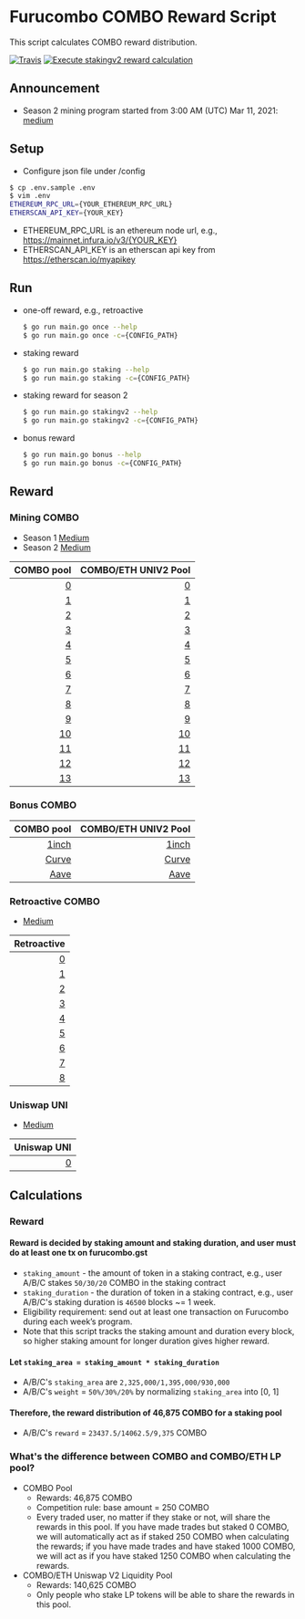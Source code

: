 # Furucombo COMBO Reward Script

This script calculates COMBO reward distribution.

[![Travis](https://travis-ci.com/dinngodev/furucombo-reward-scripts.svg?branch=master)](https://travis-ci.com/dinngodev/furucombo-reward-scripts)
[![Execute stakingv2 reward calculation](https://github.com/dinngodev/furucombo-reward-scripts/actions/workflows/stakingv2.yml/badge.svg)](https://github.com/dinngodev/furucombo-reward-scripts/actions/workflows/stakingv2.yml)

## Announcement
* Season 2 mining program started from 3:00 AM (UTC) Mar 11, 2021: [medium](https://medium.com/furucombo/announcing-combo-mining-season-2-e0c20e586c47)

## Setup
* Configure json file under /config

```sh
$ cp .env.sample .env
$ vim .env
ETHEREUM_RPC_URL={YOUR_ETHEREUM_RPC_URL}
ETHERSCAN_API_KEY={YOUR_KEY}
```

* ETHEREUM_RPC_URL is an ethereum node url, e.g., <https://mainnet.infura.io/v3/{YOUR_KEY}>
* ETHERSCAN_API_KEY is an etherscan api key from <https://etherscan.io/myapikey>

## Run

* one-off reward, e.g., retroactive

  ```sh
  $ go run main.go once --help
  $ go run main.go once -c={CONFIG_PATH}
  ```

* staking reward

  ```sh
  $ go run main.go staking --help
  $ go run main.go staking -c={CONFIG_PATH}
  ```

* staking reward for season 2

  ```sh
  $ go run main.go stakingv2 --help
  $ go run main.go stakingv2 -c={CONFIG_PATH}
  ```

* bonus reward

  ```sh
  $ go run main.go bonus --help
  $ go run main.go bonus -c={CONFIG_PATH}
  ```

## Reward
### Mining COMBO
* Season 1 [Medium](https://medium.com/furucombo/announcing-furucombo-transaction-mining-program-33381f393230)
* Season 2 [Medium](https://medium.com/furucombo/announcing-combo-mining-season-2-e0c20e586c47)

| COMBO pool | COMBO/ETH UNIV2 Pool |
| ---------: | -------------------: |
| [0](/rewards/staking/0/0x7c46eFAe8632A0c0e1C25718bae91b6b62D9A16E/rewards.json)   | [0](/rewards/staking/0/0x78d742F43Ce72B3D7bDBB2147c252F7a8bab3de4/rewards.json)   |
| [1](/rewards/staking/1/0x7c46eFAe8632A0c0e1C25718bae91b6b62D9A16E/rewards.json)   | [1](/rewards/staking/1/0x78d742F43Ce72B3D7bDBB2147c252F7a8bab3de4/rewards.json)   |
| [2](/rewards/staking/2/0x7c46eFAe8632A0c0e1C25718bae91b6b62D9A16E/rewards.json)   | [2](/rewards/staking/2/0x78d742F43Ce72B3D7bDBB2147c252F7a8bab3de4/rewards.json)   |
| [3](/rewards/staking/3/0x7c46eFAe8632A0c0e1C25718bae91b6b62D9A16E/rewards.json)   | [3](/rewards/staking/3/0x78d742F43Ce72B3D7bDBB2147c252F7a8bab3de4/rewards.json)   |
| [4](/rewards/staking/4/0x7c46eFAe8632A0c0e1C25718bae91b6b62D9A16E/rewards.json)   | [4](/rewards/staking/4/0x78d742F43Ce72B3D7bDBB2147c252F7a8bab3de4/rewards.json)   |
| [5](/rewards/staking/5/0x7c46eFAe8632A0c0e1C25718bae91b6b62D9A16E/rewards.json)   | [5](/rewards/staking/5/0x78d742F43Ce72B3D7bDBB2147c252F7a8bab3de4/rewards.json)   |
| [6](/rewards/staking/6/0x7c46eFAe8632A0c0e1C25718bae91b6b62D9A16E/rewards.json)   | [6](/rewards/staking/6/0x78d742F43Ce72B3D7bDBB2147c252F7a8bab3de4/rewards.json)   |
| [7](/rewards/staking/7/0x7c46eFAe8632A0c0e1C25718bae91b6b62D9A16E/rewards.json)   | [7](/rewards/staking/7/0x78d742F43Ce72B3D7bDBB2147c252F7a8bab3de4/rewards.json)   |
| [8](/rewards/staking/8/0x7c46eFAe8632A0c0e1C25718bae91b6b62D9A16E/rewards.json)   | [8](/rewards/staking/8/0x78d742F43Ce72B3D7bDBB2147c252F7a8bab3de4/rewards.json)   |
| [9](/rewards/staking/9/0x7c46eFAe8632A0c0e1C25718bae91b6b62D9A16E/rewards.json)   | [9](/rewards/staking/9/0x78d742F43Ce72B3D7bDBB2147c252F7a8bab3de4/rewards.json)   |
| [10](/rewards/staking/10/0x7c46eFAe8632A0c0e1C25718bae91b6b62D9A16E/rewards.json) | [10](/rewards/staking/10/0x78d742F43Ce72B3D7bDBB2147c252F7a8bab3de4/rewards.json) |
| [11](/rewards/staking/11/0x7c46eFAe8632A0c0e1C25718bae91b6b62D9A16E/rewards.json) | [11](/rewards/staking/11/0x78d742F43Ce72B3D7bDBB2147c252F7a8bab3de4/rewards.json) |
| [12](/rewards/staking/12/0x7c46eFAe8632A0c0e1C25718bae91b6b62D9A16E/rewards.json) | [12](/rewards/staking/12/0x78d742F43Ce72B3D7bDBB2147c252F7a8bab3de4/rewards.json) |
| [13](/rewards/staking/13/0x7c46eFAe8632A0c0e1C25718bae91b6b62D9A16E/rewards.json) | [13](/rewards/staking/13/0x78d742F43Ce72B3D7bDBB2147c252F7a8bab3de4/rewards.json) |

### Bonus COMBO
| COMBO pool | COMBO/ETH UNIV2 Pool |
| ---------: | -------------------: |
| [1inch](/rewards/bonus/0/rewards.json) |  [1inch](/rewards/bonus/1/rewards.json) |
| [Curve](/rewards/bonus/2/rewards.json) |  [Curve](/rewards/bonus/3/rewards.json) |
| [Aave](/rewards/bonus/4/rewards.json) |  [Aave](/rewards/bonus/5/rewards.json) |


### Retroactive COMBO
* [Medium](https://medium.com/furucombo/first-furucombo-grant-7b1e48175c99)

| Retroactive |
| ----------: |
| [0](/rewards/retroactive/0/rewards.json) |
| [1](/rewards/retroactive/1/rewards.json) |
| [2](/rewards/retroactive/2/rewards.json) |
| [3](/rewards/retroactive/3/rewards.json) |
| [4](/rewards/retroactive/4/rewards.json) |
| [5](/rewards/retroactive/5/rewards.json) |
| [6](/rewards/retroactive/6/rewards.json) |
| [7](/rewards/retroactive/7/rewards.json) |
| [8](/rewards/retroactive/8/rewards.json) |

### Uniswap UNI
* [Medium](https://medium.com/furucombo/uni-decision-has-been-made-distribution-to-community-253a51e742dc)

| Uniswap UNI |
| ----------: |
| [0](/rewards/uni_distribution/0/rewards.json) |

## Calculations

### Reward

#### Reward is decided by staking amount and staking duration, and user must do at least one tx on furucombo.gst
* `staking_amount` - the amount of token in a staking contract, e.g., user A/B/C stakes `50/30/20` COMBO in the staking contract
* `staking_duration` - the duration of token in a staking contract, e.g., user A/B/C's staking duration is `46500` blocks ~= 1 week.
* Eligibility requirement: send out at least one transaction on Furucombo during each week’s program.
* Note that this script tracks the staking amount and duration every block, so higher staking amount for longer duration gives higher reward.

#### Let `staking_area = staking_amount * staking_duration`
* A/B/C's `staking_area` are `2,325,000/1,395,000/930,000`
* A/B/C's `weight` = `50%/30%/20%` by normalizing `staking_area` into [0, 1]

#### Therefore, the reward distribution of 46,875 COMBO for a staking pool
* A/B/C's `reward` = `23437.5/14062.5/9,375` COMBO

### What's the difference between COMBO and COMBO/ETH LP pool?
* COMBO Pool
  * Rewards: 46,875 COMBO
  * Competition rule: base amount = 250 COMBO
  * Every traded user, no matter if they stake or not, will share the rewards in this pool. If you have made trades but staked 0 COMBO, we will automatically act as if staked 250 COMBO when calculating the rewards; if you have made trades and have staked 1000 COMBO, we will act as if you have staked 1250 COMBO when calculating the rewards.
* COMBO/ETH Uniswap V2 Liquidity Pool
  * Rewards: 140,625 COMBO
  * Only people who stake LP tokens will be able to share the rewards in this pool.
